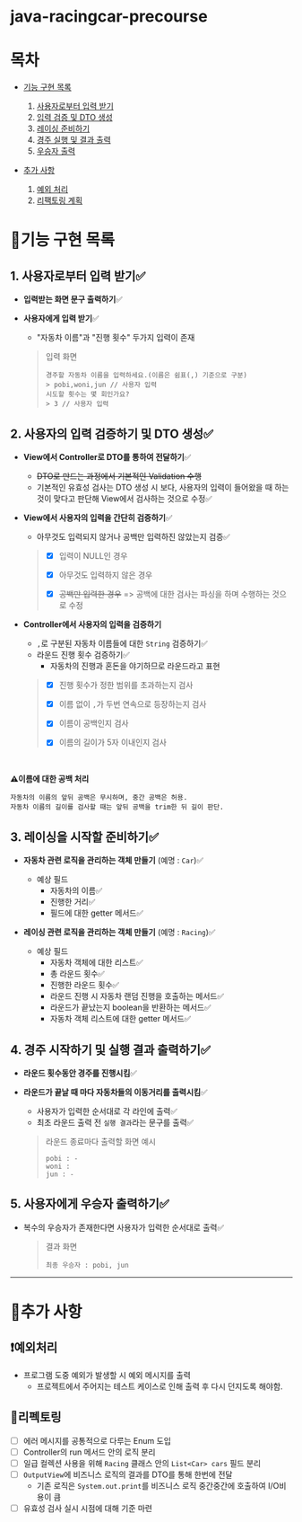 # java-racingcar-precourse

# 목차

- [기능 구현 목록](#기능-구현-목록)
    1. [사용자로부터 입력 받기](#1-사용자로부터-입력-받기)
    2. [입력 검증 및 DTO 생성](#2-사용자의-입력-검증하기-및-dto-생성)
    3. [레이싱 준비하기](#3-레이싱을-시작할-준비하기)
    4. [경주 실행 및 결과 출력](#4-경주-시작하기-및-실행-결과-출력하기)
    5. [우승자 출력](#5-사용자에게-우승자-출력하기)

- [추가 사항](#추가-사항)
    1. [예외 처리](#예외처리)
    2. [리팩토링 계획](#리펙토링)

# 📄기능 구현 목록

## 1. 사용자로부터 입력 받기✅

- **입력받는 화면 문구 출력하기**✅


- **사용자에게 입력 받기**✅
    - "자동차 이름"과 "진행 횟수" 두가지 입력이 존재

  > 입력 화면
  > ```
  > 경주할 자동차 이름을 입력하세요.(이름은 쉼표(,) 기준으로 구분)
  > > pobi,woni,jun // 사용자 입력
  > 시도할 횟수는 몇 회인가요?
  > > 3 // 사용자 입력
  > ```

## 2. 사용자의 입력 검증하기 및 DTO 생성✅

- **View에서 Controller로 DTO를 통하여 전달하기**✅
    - ~~DTO로 만드는 과정에서 기본적인 Validation 수행~~
    - 기본적인 유효성 검사는 DTO 생성 시 보다, 사용자의 입력이 들어왔을 때 하는 것이 맞다고 판단해 View에서 검사하는 것으로 수정✅


- **View에서 사용자의 입력을 간단히 검증하기**✅
    - 아무것도 입력되지 않거나 공백만 입력하진 않았는지 검증✅

  > - [x] 입력이 NULL인 경우
  >
  > - [x] 아무것도 입력하지 않은 경우
  >
  > - [x] ~~공백만 입력한 경우~~ => 공백에 대한 검사는 파싱을 하며 수행하는 것으로 수정


- **Controller에서 사용자의 입력을 검증하기**
    - `,`로 구분된 자동차 이름들에 대한 `String` 검증하기✅
    - 라운드 진행 횟수 검증하기✅
        - 자동차의 진행과 혼돈을 야기하므로 라운드라고 표현

  > - [x] 진행 횟수가 정한 범위를 초과하는지 검사
  >
  > - [x] 이름 없이 `,`가 두번 연속으로 등장하는지 검사
  >
  > - [x] 이름이 공백인지 검사
  >
  > - [x] 이름의 길이가 5자 이내인지 검사

<br>

**⚠️이름에 대한 공백 처리**

    자동차의 이름의 앞뒤 공백은 무시하며, 중간 공백은 허용.
    자동차 이름의 길이를 검사할 때는 앞뒤 공백을 trim한 뒤 길이 판단.

## 3. 레이싱을 시작할 준비하기✅

- **자동차 관련 로직을 관리하는 객체 만들기** (예명 : `Car`)✅
    - 예상 필드
        - 자동차의 이름✅
        - 진행한 거리✅
        - 필드에 대한 getter 메서드✅


- **레이싱 관련 로직을 관리하는 객체 만들기** (예명 : `Racing`)✅
    - 예상 필드
        - 자동차 객체에 대한 리스트✅
        - 총 라운드 횟수✅
        - 진행한 라운드 횟수✅
        - 라운드 진행 시 자동차 랜덤 진행을 호출하는 메서드✅
        - 라운드가 끝났는지 boolean을 반환하는 메서드✅
        - 자동차 객체 리스트에 대한 getter 메서드✅

## 4. 경주 시작하기 및 실행 결과 출력하기✅

- **라운드 횟수동안 경주를 진행시킴**✅


- **라운드가 끝날 때 마다 자동차들의 이동거리를 출력시킴**✅
    - 사용자가 입력한 순서대로 각 라인에 출력✅
    - 최초 라운드 출력 전 `실행 결과`라는 문구를 출력✅

  > 라운드 종료마다 출력할 화면 예시
  >   ```text
  >   pobi : -
  >   woni : 
  >   jun : -
  > 
  >   ```

## 5. 사용자에게 우승자 출력하기✅

- 복수의 우승자가 존재한다면 사용자가 입력한 순서대로 출력✅

  > 결과 화면
  > ```text
  > 최종 우승자 : pobi, jun
  > ```

---

# 🤔추가 사항

## ❗️예외처리

- 프로그램 도중 예외가 발생할 시 예외 메시지를 출력
    - 프로젝트에서 주어지는 테스트 케이스로 인해 출력 후 다시 던지도록 해야함.

## 🔧리펙토링

- [ ] 에러 메시지를 공통적으로 다루는 Enum 도입
- [ ] Controller의 run 메서드 안의 로직 분리
- [ ] 일급 컬렉션 사용을 위해 `Racing` 클래스 안의 `List<Car> cars` 필드 분리
- [ ] `OutputView`에 비즈니스 로직의 결과를 DTO를 통해 한번에 전달
    - 기존 로직은 `System.out.print`를 비즈니스 로직 중간중간에 호출하여 I/O비용이 큼
- [ ] 유효성 검사 실시 시점에 대해 기준 마련
